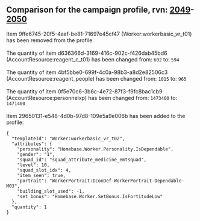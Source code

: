 ## Comparison for the campaign profile, rvn: [2049](https://github.com/PRO100KatYT/FortniteProfileRevisions/tree/main/profiles/campaign/2049%20campaign.json)-[2050](https://github.com/PRO100KatYT/FortniteProfileRevisions/tree/main/profiles/campaign/2050%20campaign.json)

Item 9ffe6745-20f5-4aaf-be81-71697e45cf47 (Worker:workerbasic_vr_t01) has been removed from the profile.
<br><br>
The quantity of item d636366d-3169-416c-902c-f426dab45bd6 (AccountResource:reagent_c_t01) has been changed from: `602` to: `594`
<br><br>
The quantity of item 4bf5bbe0-699f-4c0a-98b3-a8d2e82506c3 (AccountResource:reagent_people) has been changed from: `1015` to: `965`
<br><br>
The quantity of item 0f5e70c6-3b6c-4e72-87f3-f9fc8bac1cb9 (AccountResource:personnelxp) has been changed from: `1473400` to: `1471400`
<br><br>
Item 29650131-e548-4d0b-97d8-109e5a9e006b has been added to the profile:

```
{
  "templateId": "Worker:workerbasic_vr_t02",
  "attributes": {
    "personality": "Homebase.Worker.Personality.IsDependable",
    "gender": "1",
    "squad_id": "squad_attribute_medicine_emtsquad",
    "level": 10,
    "squad_slot_idx": 4,
    "item_seen": true,
    "portrait": "WorkerPortrait:IconDef-WorkerPortrait-Dependable-M03",
    "building_slot_used": -1,
    "set_bonus": "Homebase.Worker.SetBonus.IsFortitudeLow"
  },
  "quantity": 1
}
```

<br><br>
